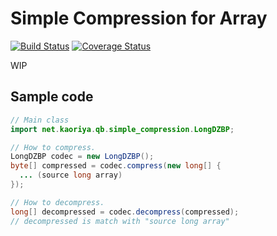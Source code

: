 # Simple Compression for Array

[![Build Status](https://travis-ci.org/koron/simple-compression.png?branch=master)](https://travis-ci.org/koron/simple-compression)
[![Coverage Status](https://coveralls.io/repos/koron/simple-compression/badge.png?branch=master)](https://coveralls.io/r/koron/simple-compression)

WIP

## Sample code

```java
// Main class
import net.kaoriya.qb.simple_compression.LongDZBP;

// How to compress.
LongDZBP codec = new LongDZBP();
byte[] compressed = codec.compress(new long[] {
  ... (source long array)
});

// How to decompress.
long[] decompressed = codec.decompress(compressed);
// decompressed is match with "source long array"
